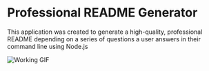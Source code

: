 # Professional README Generator

This application was created to generate a high-quality, professional README depending on a series of questions a user answers in their command line using Node.js

![Working GIF](./Assets/Images/README-GENERATOR%20(1).gif)